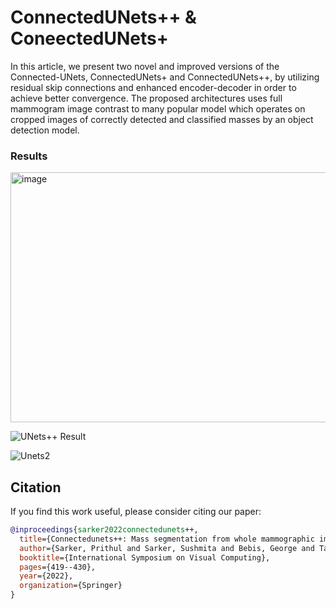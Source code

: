 # ConnectedUNets++ & ConeectedUNets+

In this article, we present two novel and improved versions of the Connected-UNets, ConnectedUNets+ and ConnectedUNets++, by utilizing residual skip connections and enhanced encoder-decoder in order 
to achieve better convergence. The proposed architectures uses full mammogram image contrast to many popular model which operates on cropped images of correctly detected and classified masses by an 
object detection model.

### Results
<img src="https://github.com/user-attachments/assets/d2536dfd-9678-4b9b-9e3b-f81736015071" alt="image" width="650" height="400" />

![UNets++ Result](https://github.com/user-attachments/assets/d2536dfd-9678-4b9b-9e3b-f81736015071)

![Unets2](https://github.com/user-attachments/assets/bacc8b44-f221-49e6-a108-f0687cd07d2a)



## Citation

If you find this work useful, please consider citing our paper:

```bibtex
@inproceedings{sarker2022connectedunets++,
  title={Connectedunets++: Mass segmentation from whole mammographic images},
  author={Sarker, Prithul and Sarker, Sushmita and Bebis, George and Tavakkoli, Alireza},
  booktitle={International Symposium on Visual Computing},
  pages={419--430},
  year={2022},
  organization={Springer}
}
